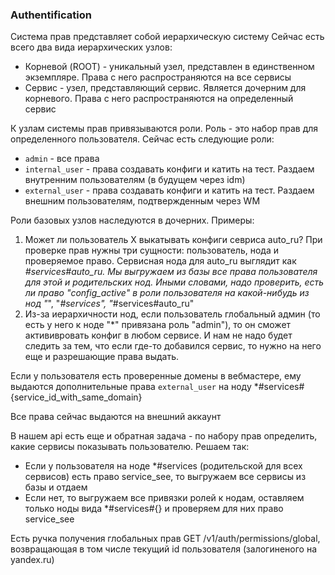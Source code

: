### Authentification
Система прав представляет собой иерархическую систему
Сейчас есть всего два вида иерархических узлов:
- Корневой (ROOT) - уникальный узел, представлен в единственном экземпляре. Права с него распространяются на все сервисы
- Сервис - узел, представляющий сервис. Является дочерним для корневого. Права с него распространяются на определенный сервис

К узлам системы прав привязываются роли. Роль - это набор прав для определенного пользователя. Сейчас есть следующие роли:
- `admin` - все права
- `internal_user` - права создавать конфиги и катить на тест. Раздаем внутренним пользователям (в будущем через idm)
- `external_user` - права создавать конфиги и катить на тест. Раздаем внешним пользователям, подтвержденным через WM

Роли базовых узлов наследуются в дочерних.
Примеры:
1. Может ли пользователь Х выкатывать конфиги севриса auto_ru? При проверке прав нужны три сущности: пользователь, нода и проверяемое право. Сервисная нода для auto_ru выглядит как *#services#auto_ru. Мы выгружаем из базы все права пользователя для этой и родительских нод. Иными словами, надо проверить, есть ли право "config_active" в роли пользователя на какой-нибудь из нод  "*", "*#services", "*#services#auto_ru"
2. Из-за иерархичности нод, если пользователь глобальный админ (то есть у него к ноде "*" привязана роль "admin"), то  он сможет актививровать конфиг в любом сервисе. И нам не надо будет следить за тем, что если где-то добавился сервис, то нужно на него еще и разрешающие права выдать.

Если у пользователя есть проверенные домены в вебмастере, ему выдаются дополнительные права `external_user` на ноду *#services#{service_id_with_same_domain}

Все права сейчас выдаются на внешний аккаунт

В нашем api есть еще и обратная задача - по набору прав определить, какие сервисы показывать пользователю. Решаем так: 
- Если у пользователя на ноде *#services (родительской для всех сервисов) есть право service_see, то выгружаем все сервисы из базы и отдаем
- Если нет, то выгружаем все привязки ролей к нодам, оставляем только ноды вида *#services#{} и проверяем для них право service_see


Есть ручка получения глобальных прав GET /v1/auth/permissions/global, возвращающая в том числе текущий id пользователя (залогиненого на yandex.ru)
